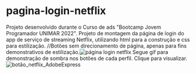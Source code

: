 # pagina-login-netflix
Projeto desenvolvido durante o Curso de ads "Bootcamp Jovem Programador UNIMAR 2022".
Projeto de montagem da página de login do app de serviço de streaming Netflix, utilizando html para a construção e css para estilização.
//Botões sem direcionamento de página, apenas para fins demonstrativos de estilização.![página login netflix](https://user-images.githubusercontent.com/113548331/207144616-fe35eabf-581d-4c57-b39d-9829f1db8716.png)
Segue gif para demonstração de sombra nos botões de cada perfil. Clique para visualizar.![botão_netflix_AdobeExpress](https://user-images.githubusercontent.com/113548331/207147823-a05e1501-b9d5-4176-aeb0-ebe2aaf2644e.gif)
